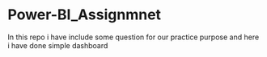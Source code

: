# Power-BI_Assignmnet
In this repo i have include some question for our practice purpose and here i have done simple dashboard  
